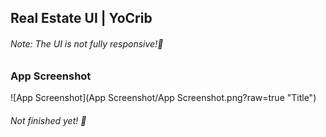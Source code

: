 ## Real Estate UI | YoCrib

###### Note: The UI is not fully responsive!🫤

### App Screenshot
![App Screenshot](App Screenshot/App Screenshot.png?raw=true "Title")
###### Not finished yet! 🙂